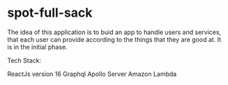 # spot-full-sack

The idea of this application is to buid an app to handle users and services, that each user can provide according to the things that they are good at. It is in the initial phase. 

Tech Stack: 

ReactJs version 16
Graphql
Apollo Server
Amazon Lambda
